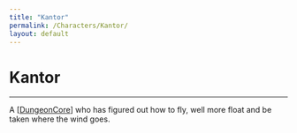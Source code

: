 ```yaml
---
title: "Kantor"
permalink: /Characters/Kantor/
layout: default
---
```

# Kantor
---
A [[DungeonCore](../../DungeonCore.md)] who has figured out how to fly, well more float and be taken where the wind goes.